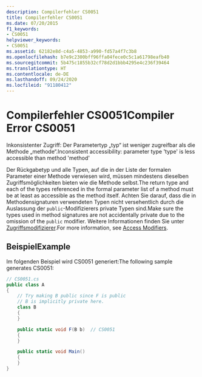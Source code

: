 ```yaml
---
description: Compilerfehler CS0051
title: Compilerfehler CS0051
ms.date: 07/20/2015
f1_keywords:
- CS0051
helpviewer_keywords:
- CS0051
ms.assetid: 62182e8d-c4a5-4853-a990-fd57a4f7c3b8
ms.openlocfilehash: b7e9c2300bff96ffa04fece0c5c1a61798eafb40
ms.sourcegitcommit: 5b475c1855b32cf78d2d1bbb4295e4c236f39464
ms.translationtype: HT
ms.contentlocale: de-DE
ms.lasthandoff: 09/24/2020
ms.locfileid: "91180412"
---
```

# <a name="compiler-error-cs0051"></a><span data-ttu-id="8352c-103">Compilerfehler CS0051</span><span class="sxs-lookup"><span data-stu-id="8352c-103">Compiler Error CS0051</span></span>

<span data-ttu-id="8352c-104">Inkonsistenter Zugriff: Der Parametertyp „typ“ ist weniger zugreifbar als die Methode „methode“.</span><span class="sxs-lookup"><span data-stu-id="8352c-104">Inconsistent accessibility: parameter type 'type' is less accessible than method 'method'</span></span>

 <span data-ttu-id="8352c-105">Der Rückgabetyp und alle Typen, auf die in der Liste der formalen Parameter einer Methode verwiesen wird, müssen mindestens dieselben Zugriffsmöglichkeiten bieten wie die Methode selbst.</span><span class="sxs-lookup"><span data-stu-id="8352c-105">The return type and each of the types referenced in the formal parameter list of a method must be at least as accessible as the method itself.</span></span> <span data-ttu-id="8352c-106">Achten Sie darauf, dass die in Methodensignaturen verwendeten Typen nicht versehentlich durch die Auslassung der `public`-Modifizierers private Typen sind.</span><span class="sxs-lookup"><span data-stu-id="8352c-106">Make sure the types used in method signatures are not accidentally private due to the omission of the `public` modifier.</span></span> <span data-ttu-id="8352c-107">Weitere Informationen finden Sie unter [Zugriffsmodifizierer](../../programming-guide/classes-and-structs/access-modifiers.md).</span><span class="sxs-lookup"><span data-stu-id="8352c-107">For more information, see [Access Modifiers](../../programming-guide/classes-and-structs/access-modifiers.md).</span></span>

## <a name="example"></a><span data-ttu-id="8352c-108">Beispiel</span><span class="sxs-lookup"><span data-stu-id="8352c-108">Example</span></span>

 <span data-ttu-id="8352c-109">Im folgenden Beispiel wird CS0051 generiert:</span><span class="sxs-lookup"><span data-stu-id="8352c-109">The following sample generates CS0051:</span></span>

```csharp
// CS0051.cs
public class A
{
    // Try making B public since F is public
    // B is implicitly private here.
    class B
    {
    }

    public static void F(B b)  // CS0051
    {
    }

    public static void Main()
    {
    }
}
```
